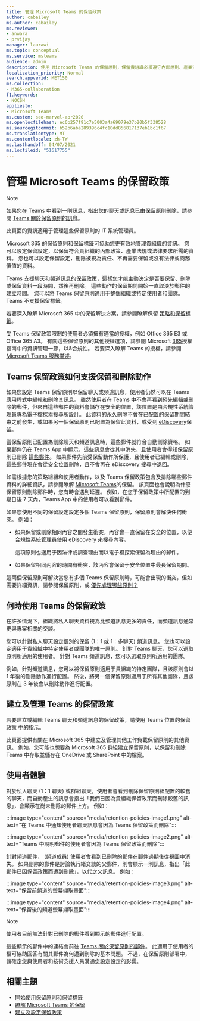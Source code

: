 ```yaml
---
title: 管理 Microsoft Teams 的保留政策
author: cabailey
ms.author: cabailey
ms.reviewer:
- anwara
- prvijay
manager: laurawi
ms.topic: conceptual
ms.service: msteams
audience: admin
description: 使用 Microsoft Teams 的保留原則，保留貴組織必須遵守內部原則、產業法規或法律要求的郵件，以及刪除被視為責任或沒有法律商業價值的郵件。
localization_priority: Normal
search.appverid: MET150
ms.collection:
- M365-collaboration
f1.keywords:
- NOCSH
appliesto:
- Microsoft Teams
ms.custom: seo-marvel-apr2020
ms.openlocfilehash: ec6b257f91c7e5003a4a69079e37b20b5f338528
ms.sourcegitcommit: b52b6aba289396c4fc10dd856817137eb1bc1f67
ms.translationtype: MT
ms.contentlocale: zh-TW
ms.lasthandoff: 04/07/2021
ms.locfileid: "51617755"
---
```

# <a name="manage-retention-policies-for-microsoft-teams"></a>管理 Microsoft Teams 的保留政策

> [!NOTE]
> 如果您在 Teams 中看到一則訊息，指出您的聊天或訊息已由保留原則刪除，請參閱 [Teams 關於保留原則的訊息](https://support.microsoft.com/office/teams-messages-about-retention-policies-c151fa2f-1558-4cf9-8e51-854e925b483b)。
> 
> 此頁面的資訊適用于管理這些保留原則的 IT 系統管理員。

Microsoft 365 的保留原則和保留標籤可協助您更有效地管理貴組織的資訊。 您可以設定保留設定，以保留符合貴組織的內部政策、產業法規或法律要求所需的資料。 您也可以設定保留設定，刪除被視為責任、不再需要保留或沒有法律或商務價值的資料。

Teams 支援聊天和頻道訊息的保留政策，這樣您才能主動決定是否要保留、刪除或保留資料一段時間，然後再刪除。 這些動作的保留期間開始一直取決於郵件的建立時間。 您可以將 Teams 保留原則適用于整個組織或特定使用者和團隊。 Teams 不支援保留標籤。

若要深入瞭解 Microsoft 365 中的保留解決方案，請參閱瞭解保留 [策略和保留標籤](/microsoft-365/compliance/retention)。

受 Teams 保留政策限制的使用者必須擁有適當的授權，例如 Office 365 E3 或 Office 365 A3。 有關這些保留原則的其他授權選項，請參閱 Microsoft [](/office365/servicedescriptions/microsoft-365-service-descriptions/microsoft-365-tenantlevel-services-licensing-guidance/microsoft-365-security-compliance-licensing-guidance#information-governance) [365](/office365/servicedescriptions/microsoft-365-service-descriptions/microsoft-365-tenantlevel-services-licensing-guidance/microsoft-365-security-compliance-licensing-guidance#information-governance)授權指南中的資訊管理一節，以&合規性。 若要深入瞭解 Teams 的授權，請參閱 [Microsoft Teams 服務描述](/office365/servicedescriptions/teams-service-description)。

## <a name="how-teams-retention-policies-support-retain-and-delete-actions"></a>Teams 保留政策如何支援保留和刪除動作

如果您設定 Teams 保留原則以保留聊天或頻道訊息，使用者仍然可以在 Teams 應用程式中編輯和刪除其訊息。 雖然使用者在 Teams 中不會再看到預先編輯或刪除的郵件，但來自這些郵件的資料會儲存在安全的位置，該位置是由合規性系統管理員專為電子檔探索搜尋所設計。 此資料的永久刪除不會在已配置的保留期間結束之前發生，或如果另一個保留原則已配置為保留此資料，或受到 [eDiscovery](/microsoft-365/compliance/retention#when-to-use-retention-policies-and-retention-labels-or-ediscovery-holds)保留。

當保留原則已配置為刪除聊天和頻道訊息時，這些郵件就符合自動刪除資格。 如果郵件仍在 Teams App 中顯示，這些訊息會從其中消失，且使用者會得知保留原則已刪除 [這些郵件](#end-user-experience)。 如果郵件先前受保留動作所保護，且使用者已編輯或刪除，這些郵件現在會從安全位置刪除，且不會再在 eDiscovery 搜尋中退回。

如需根據您的策略組組和使用者動作，以及 Teams 保留政策包含及排除哪些郵件資料的詳細資訊，請參閱瞭解 [Microsoft Teams](/microsoft-365/compliance/retention-policies-teams)的保留。 該頁面也會說明為什麼保留原則刪除郵件時，您有時會遇到延遲。 例如，在您于保留政策中所配置的到期日後 7 天內，Teams App 中的使用者可以看到郵件。

如果您使用不同的保留設定設定多個 Teams 保留原則，保留原則會解決任何衝突。 例如：

- 如果保留或刪除相同內容之間發生衝突，內容會一直保留在安全的位置，以便合規性系統管理員使用 eDiscovery 來搜尋內容。
    
    這項原則也適用于因法律或調查理由而以電子檔探索保留為理由的郵件。

- 如果保留相同內容的時間有衝突，該內容會保留于安全位置中最長保留期間。

這兩個保留原則可解決當您有多個 Teams 保留原則時，可能會出現的衝突，但如需要詳細資訊，請參閱保留原則，或 [優先處理哪些原則？](/microsoft-365/compliance/retention#the-principles-of-retention-or-what-takes-precedence)

## <a name="when-to-use-retention-policies-for-teams"></a>何時使用 Teams 的保留政策

在許多情況下，組織將私人聊天資料視為比頻道訊息更多的責任，而頻道訊息通常更與專案相關的交談。

您可以針對私人聊天設定個別的保留 (1：1 或 1：多聊天) 頻道訊息。 您也可以設定適用于貴組織中特定使用者或團隊的唯一原則。 針對 Teams 聊天，您可以選取原則所適用的使用者。 針對 Teams 頻道訊息，您可以選取原則所適用的團隊。

例如，針對頻道訊息，您可以將保留原則適用于貴組織的特定團隊，且該原則會以 1 年後的刪除動作進行配置。 然後，將另一個保留原則適用于所有其他團隊，且該原則在 3 年後會以刪除動作進行配置。

## <a name="create-and-manage-retention-policies-for-teams"></a>建立及管理 Teams 的保留政策

若要建立或編輯 Teams 聊天和頻道訊息的保留政策，請使用 Teams 位置的保留政策 [中的指示](/microsoft-365/compliance/create-retention-policies#retention-policy-for-teams-locations)。

此頁面提供有關在 Microsoft 365 中建立及管理其他工作負載保留原則的其他資訊。 例如，您可能也想要為 Microsoft 365 群組建立保留原則，以保留和刪除 Teams 中存取並儲存在 OneDrive 或 SharePoint 中的檔案。  

## <a name="end-user-experience"></a>使用者體驗

對於私人聊天 (1：1 聊天) 或群組聊天，使用者會看到刪除保留原則組配置的較舊的聊天，而自動產生的訊息會指出「我們已因為貴組織保留政策而刪除較舊的訊息」，會顯示在尚未刪除的郵件上方。 例如：

:::image type="content" source="media/retention-policies-image1.png" alt-text="在 Teams 中通知使用者聊天訊息會因為 Teams 保留政策而刪除":::


:::image type="content" source="media/retention-policies-image2.png" alt-text="Teams 中說明郵件的使用者會因為 Teams 保留政策而刪除":::

針對頻道郵件， (頻道成員) 使用者會看到已刪除的郵件在郵件過期後從視圖中消失。 如果刪除的郵件是討論執行緒交談的父郵件，則會顯示一則訊息，指出「此郵件已因保留政策而遭到刪除」，以代之父訊息。 例如：

:::image type="content" source="media/retention-policies-image3.png" alt-text="保留前頻道的螢幕擷取畫面":::

:::image type="content" source="media/retention-policies-image4.png" alt-text="保留後的頻道螢幕擷取畫面":::

> [!NOTE]
> 使用者目前無法針對已刪除的郵件看到顯示的郵件進行配置。

這些顯示的郵件中的連結會前往 [Teams 關於保留原則的郵件](https://support.microsoft.com/en-us/office/teams-messages-about-retention-policies-c151fa2f-1558-4cf9-8e51-854e925b483b)。 此適用于使用者的檔可協助回答有關其郵件為何遭到刪除的基本問題。 不過，在保留原則部署中，請確定您與使用者和技術支援人員溝通您設定設定的影響。

## <a name="related-topics"></a>相關主題

- [開始使用保留原則和保留標籤](/microsoft-365/compliance/get-started-with-retention)
- [瞭解 Microsoft Teams 的保留](/microsoft-365/compliance/retention-policies-teams)
- [建立及設定保留政策](/microsoft-365/compliance/create-retention-policies)
